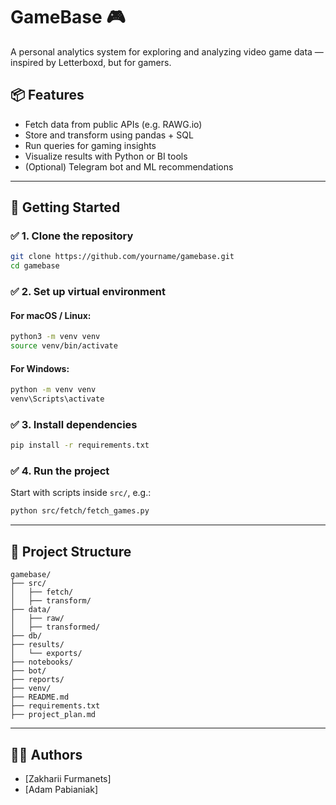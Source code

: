 
# GameBase 🎮

A personal analytics system for exploring and analyzing video game data — inspired by Letterboxd, but for gamers.

## 📦 Features

- Fetch data from public APIs (e.g. RAWG.io)
- Store and transform using pandas + SQL
- Run queries for gaming insights
- Visualize results with Python or BI tools
- (Optional) Telegram bot and ML recommendations

---

## 🚀 Getting Started

### ✅ 1. Clone the repository

```bash
git clone https://github.com/yourname/gamebase.git
cd gamebase
```

### ✅ 2. Set up virtual environment

#### For macOS / Linux:

```bash
python3 -m venv venv
source venv/bin/activate
```

#### For Windows:

```cmd
python -m venv venv
venv\Scripts\activate
```

### ✅ 3. Install dependencies

```bash
pip install -r requirements.txt
```

### ✅ 4. Run the project

Start with scripts inside `src/`, e.g.:

```bash
python src/fetch/fetch_games.py
```

---

## 📁 Project Structure

```
gamebase/
├── src/
│   ├── fetch/
│   ├── transform/
├── data/
│   ├── raw/
│   ├── transformed/
├── db/
├── results/
│   └── exports/
├── notebooks/
├── bot/
├── reports/
├── venv/
├── README.md
├── requirements.txt
├── project_plan.md
```

---

## 👨‍💻 Authors

- [Zakharii Furmanets]
- [Adam Pabianiak]
